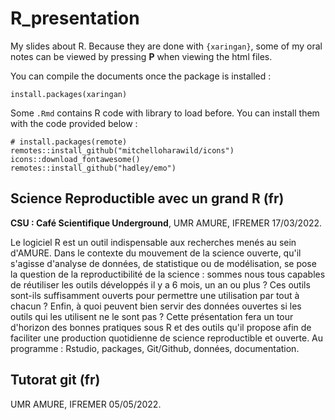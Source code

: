 # R_presentation

My slides about R. Because they are done with `{xaringan}`, some of my oral notes
can be viewed by pressing **P** when viewing the html files.

You can compile the documents once the package is installed :

```{r}
install.packages(xaringan)
```

Some `.Rmd` contains R code with library to load before. You can install them with the code provided below :

```{r}
# install.packages(remote)
remotes::install_github("mitchelloharawild/icons")
icons::download_fontawesome()
remotes::install_github("hadley/emo")
```

## Science Reproductible avec un grand R (fr)

**CSU : Café Scientifique Underground**, UMR AMURE, IFREMER 17/03/2022.

Le logiciel R est un outil indispensable aux recherches menés au sein d'AMURE.
Dans le contexte du mouvement de la science ouverte, qu'il s'agisse d'analyse de données, de statistique ou de modélisation,  se pose la question de la reproductibilité de la science  : sommes nous tous capables de réutiliser les outils développés il y a 6 mois, un an ou plus ? Ces outils sont-ils suffisamment ouverts pour permettre une utilisation par tout à chacun ? Enfin, à quoi peuvent bien servir des données ouvertes si les outils qui les utilisent ne le sont pas ?
Cette présentation fera un tour d'horizon des bonnes pratiques sous R et des outils qu'il propose afin de faciliter une production quotidienne de science reproductible et ouverte. Au programme : Rstudio, packages, Git/Github, données, documentation.


## Tutorat git (fr)

UMR AMURE, IFREMER 05/05/2022.
